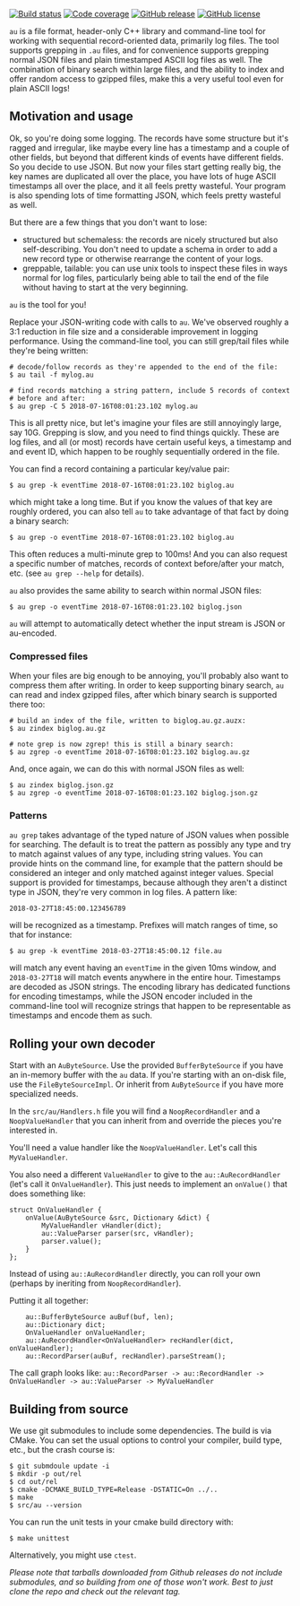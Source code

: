 [![Build status](https://github.com/hellige/au/actions/workflows/ci.yml/badge.svg)](https://github.com/hellige/au/actions?workflow=CI)
[![Code coverage](https://codecov.io/gh/hellige/au/branch/master/graph/badge.svg)](https://codecov.io/gh/hellige/au)
[![GitHub release](https://img.shields.io/github/v/release/hellige/au?include_prereleases&sort=semver)](https://github.com/hellige/au/releases)
[![GitHub license](https://img.shields.io/github/license/hellige/au)](https://github.com/hellige/au/blob/master/LICENSE)

`au` is a file format, header-only C++ library and command-line tool for
working with sequential record-oriented data, primarily log files. The tool
supports grepping in `.au` files, and for convenience supports grepping normal
JSON files and plain timestamped ASCII log files as well. The combination of
binary search within large files, and the ability to index and offer random
access to gzipped files, make this a very useful tool even for plain ASCII
logs!


## Motivation and usage

Ok, so you're doing some logging. The records have some structure but it's
ragged and irregular, like maybe every line has a timestamp and a couple of
other fields, but beyond that different kinds of events have different fields.
So you decide to use JSON. But now your files start getting really big, the key
names are duplicated all over the place, you have lots of huge ASCII timestamps
all over the place, and it all feels pretty wasteful. Your program is also
spending lots of time formatting JSON, which feels pretty wasteful as well.

But there are a few things that you don't want to lose:
 - structured but schemaless: the records are nicely structured but also
   self-describing. You don't need to update a schema in order to add a new
   record type or otherwise rearrange the content of your logs.
 - greppable, tailable: you can use unix tools to inspect these files in ways
   normal for log files, particularly being able to tail the end of the file
   without having to start at the very beginning.
   
`au` is the tool for you!

Replace your JSON-writing code with calls to `au`. We've observed roughly a 3:1
reduction in file size and a considerable improvement in logging performance.
Using the command-line tool, you can still grep/tail files while they're being
written:

    # decode/follow records as they're appended to the end of the file:
    $ au tail -f mylog.au

    # find records matching a string pattern, include 5 records of context
    # before and after:
    $ au grep -C 5 2018-07-16T08:01:23.102 mylog.au

This is all pretty nice, but let's imagine your files are still annoyingly
large, say 10G.  Grepping is slow, and you need to find things quickly. These
are log files, and all (or most) records have certain useful keys, a timestamp
and and event ID, which happen to be roughly sequentially ordered in the file.

You can find a record containing a particular key/value pair:

    $ au grep -k eventTime 2018-07-16T08:01:23.102 biglog.au
    
which might take a long time. But if you know the values of that key are
roughly ordered, you can also tell `au` to take advantage of that fact by doing
a binary search:

    $ au grep -o eventTime 2018-07-16T08:01:23.102 biglog.au
    
This often reduces a multi-minute grep to 100ms! And you can also request
a specific number of matches, records of context before/after your match, etc.
(see `au grep --help` for details).

`au` also provides the same ability to search within normal JSON files:

    $ au grep -o eventTime 2018-07-16T08:01:23.102 biglog.json

`au` will attempt to automatically detect whether the input stream is JSON
or au-encoded.


### Compressed files

When your files are big enough to be annoying, you'll probably also want to
compress them after writing.  In order to keep supporting binary search, `au`
can read and index gzipped files, after which binary search is supported there
too:

    # build an index of the file, written to biglog.au.gz.auzx:
    $ au zindex biglog.au.gz

    # note grep is now zgrep! this is still a binary search:
    $ au zgrep -o eventTime 2018-07-16T08:01:23.102 biglog.au.gz

And, once again, we can do this with normal JSON files as well:

    $ au zindex biglog.json.gz
    $ au zgrep -o eventTime 2018-07-16T08:01:23.102 biglog.json.gz


### Patterns

`au grep` takes advantage of the typed nature of JSON values when possible for
searching. The default is to treat the pattern as possibly any type and try to
match against values of any type, including string values. You can provide
hints on the command line, for example that the pattern should be considered an
integer and only matched against integer values. Special support is provided
for timestamps, because although they aren't a distinct type in JSON, they're
very common in log files. A pattern like:
    
    2018-03-27T18:45:00.123456789
    
will be recognized as a timestamp. Prefixes will match ranges of time, so that
for instance:

    $ au grep -k eventTime 2018-03-27T18:45:00.12 file.au
    
will match any event having an `eventTime` in the given 10ms window, and
`2018-03-27T18` will match events anywhere in the entire hour. Timestamps are
decoded as JSON strings. The encoding library has dedicated functions for
encoding timestamps, while the JSON encoder included in the command-line tool
will recognize strings that happen to be representable as timestamps and encode
them as such.


## Rolling your own decoder

Start with an `AuByteSource`. Use the provided `BufferByteSource` if you have an
in-memory buffer with the `au` data. If you're starting with an on-disk file,
use the `FileByteSourceImpl`. Or inherit from `AuByteSource` if you have more
specialized needs.

In the `src/au/Handlers.h` file you will find a `NoopRecordHandler` and a
`NoopValueHandler` that you can inherit from and override the pieces you're
interested in.

You'll need a value handler like the `NoopValueHandler`. Let's call this
`MyValueHandler`.

You also need a different `ValueHandler` to give to the `au::AuRecordHandler`
(let's call it `OnValueHandler`). This just needs to implement an `onValue()`
that does something like:
```
struct OnValueHandler {
    onValue(AuByteSource &src, Dictionary &dict) {
        MyValueHandler vHandler(dict);
        au::ValueParser parser(src, vHandler);
        parser.value();
    }
};
```

Instead of using `au::AuRecordHandler` directly, you can roll your own (perhaps
by ineriting from `NoopRecordHandler`).

Putting it all together:
```
    au::BufferByteSource auBuf(buf, len);
    au::Dictionary dict;
    OnValueHandler onValueHandler;
    au::AuRecordHandler<OnValueHandler> recHandler(dict, onValueHandler);
    au::RecordParser(auBuf, recHandler).parseStream();
```

The call graph looks like:
`au::RecordParser -> au::RecordHandler -> OnValueHandler -> au::ValueParser -> MyValueHandler`


## Building from source

We use git submodules to include some dependencies. The build is via CMake. You
can set the usual options to control your compiler, build type, etc., but the
crash course is:

    $ git submdoule update -i
    $ mkdir -p out/rel
    $ cd out/rel
    $ cmake -DCMAKE_BUILD_TYPE=Release -DSTATIC=On ../..
    $ make
    $ src/au --version

You can run the unit tests in your cmake build directory with:

    $ make unittest

Alternatively, you might use `ctest`.

_Please note that tarballs downloaded from Github releases do not include
submodules, and so building from one of those won't work. Best to just clone
the repo and check out the relevant tag._
